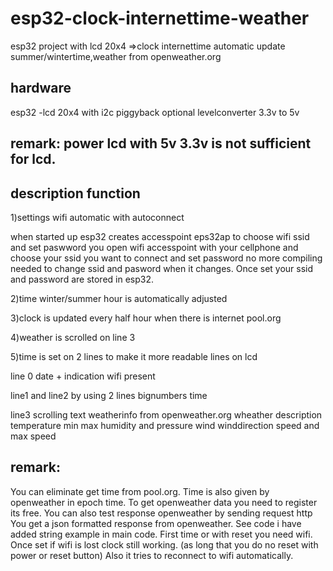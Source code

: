 # esp32-clock-internettime-weather
esp32 project with lcd 20x4 =>clock internettime automatic update summer/wintertime,weather from openweather.org

hardware
--------
esp32 -lcd 20x4 with i2c piggyback
optional levelconverter 3.3v to 5v

remark: power lcd with 5v 3.3v is not sufficient for lcd.
----------------------------------
description function
---------------------
1)settings wifi automatic with autoconnect

when started up esp32 creates accesspoint eps32ap to choose wifi ssid and set paswword
you open wifi accesspoint with your cellphone and choose your ssid you want to connect and set password
no more compiling needed to change ssid and pasword when it changes. Once set your ssid and password are
stored in esp32.

2)time winter/summer hour is automatically adjusted

3)clock is updated every half hour when there is internet pool.org

4)weather is scrolled on line 3

5)time is set on 2 lines to make it more readable
lines on lcd

line 0  date + indication wifi present

line1 and line2 by using 2 lines bignumbers time

line3 scrolling text weatherinfo from openweather.org
      wheather description
      temperature min max
      humidity and pressure
      wind winddirection speed and max speed
      
remark:
-------
You can eliminate get time from pool.org.
Time is also given by openweather in epoch time.
To get openweather data you need to register its free. 
      You can also test response openweather by sending request http
      You get a json formatted response from openweather.
      See code i have added string example in main code.
First time or with reset you need wifi. Once set if wifi is lost clock 
still working. (as long that you do no reset with power or reset button)
Also it tries to reconnect to wifi automatically.

